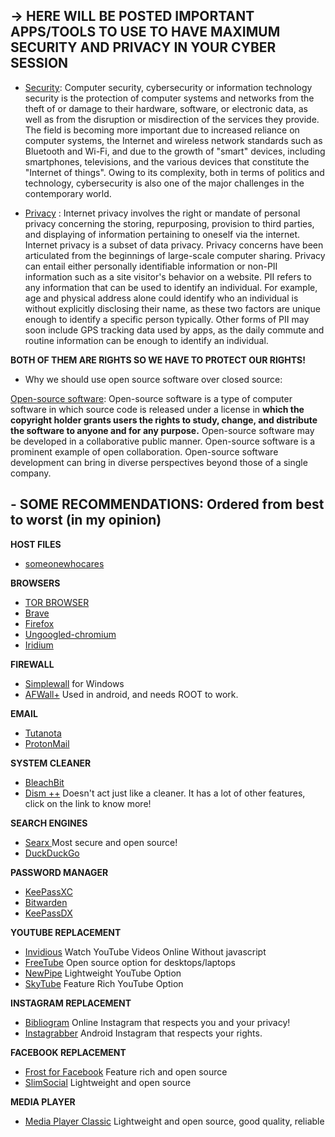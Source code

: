 ## -> HERE WILL BE POSTED IMPORTANT APPS/TOOLS TO USE TO HAVE MAXIMUM SECURITY AND PRIVACY IN YOUR CYBER SESSION ##

- [Security](https://en.wikipedia.org/wiki/Computer_security): Computer security, cybersecurity or 
information technology security is the protection of computer systems 
and networks from the theft of or damage to their hardware, software, or
 electronic data, as well as from the disruption or misdirection of the 
services they provide. The field is becoming more important due to 
increased reliance on computer systems, the Internet and wireless 
network standards such as Bluetooth and Wi-Fi, and due to the growth of 
"smart" devices, including smartphones, televisions, and the various 
devices that constitute the "Internet of things". Owing to its 
complexity, both in terms of politics and technology, cybersecurity is 
also one of the major challenges in the contemporary world.

- [Privacy](https://en.wikipedia.org/wiki/Internet_privacy) : Internet privacy involves the right or
 mandate of personal privacy concerning the storing, repurposing, 
provision to third parties, and displaying of information pertaining to 
oneself via the internet. Internet privacy is a subset of data privacy. 
Privacy concerns have been articulated from the beginnings of 
large-scale computer sharing. Privacy can entail either personally 
identifiable information or non-PII information such as a site visitor's
 behavior on a website. PII refers to any information that can be used 
to identify an individual. For example, age and physical address alone 
could identify who an individual is without explicitly disclosing their 
name, as these two factors are unique enough to identify a specific 
person typically. Other forms of PII may soon include GPS tracking data 
used by apps, as the daily commute and routine information can be enough
 to identify an individual.
 
 **BOTH OF THEM ARE RIGHTS SO WE HAVE TO PROTECT OUR RIGHTS!**


- Why we should use open source software over closed source:


[Open-source software](https://en.wikipedia.org/wiki/Open-source_software): Open-source software is a type of computer software in which source code is released under a license in 
**which the copyright holder grants users the rights to study, change, and
 distribute the software to anyone and for any purpose.** Open-source 
software may be developed in a collaborative public manner. Open-source 
software is a prominent example of open collaboration. Open-source 
software development can bring in diverse perspectives beyond those of a
 single company.




## - SOME RECOMMENDATIONS:  Ordered from best to worst (in my opinion)


**HOST FILES**
 - [someonewhocares](https://someonewhocares.org/hosts/)

**BROWSERS**
 - [TOR BROWSER ](https://www.torproject.org/)
 - [Brave](https://brave.com/)
 - [Firefox](https://www.mozilla.org/en-US/firefox/new/)
 - [Ungoogled-chromium](https://github.com/Eloston/ungoogled-chromium/)
 - [Iridium ](https://github.com/iridium-browser/iridium-browser)
 

**FIREWALL** 
 - [Simplewall](https://github.com/henrypp/simplewall) for Windows
 - [AFWall+](https://github.com/ukanth/afwall) Used in android, and needs ROOT to work.

**EMAIL**
 - [Tutanota](https://www.tutanota.com/)
 - [ProtonMail](https://www.protonmail.com/)

**SYSTEM CLEANER**
 - [BleachBit](https://www.bleachbit.org/)
 - [Dism ++](https://www.chuyu.me/en/index.html) Doesn't act just like a cleaner. It has a lot of other features, click on the link to know more!

**SEARCH ENGINES**
 - [Searx ](https://www.searx.me/) Most secure and open source!
 - [DuckDuckGo](https://duckduckgo.com/)

**PASSWORD MANAGER**
 - [KeePassXC](https://keepassxc.org/)
 - [Bitwarden](https://bitwarden.com/)
 - [KeePassDX](https://www.keepassdx.com/)

**YOUTUBE REPLACEMENT**
 - [Invidious](https://invidio.us/) Watch YouTube Videos Online Without javascript
 - [FreeTube](https://github.com/FreeTubeApp/FreeTube) Open source option for desktops/laptops 
 - [NewPipe](https://f-droid.org/en/packages/org.schabi.newpipe) Lightweight YouTube Option
 - [SkyTube](https://f-droid.org/en/packages/free.rm.skytube.oss) Feature Rich YouTube Option

**INSTAGRAM REPLACEMENT**
 - [Bibliogram](https://bibliogram.art/) Online Instagram that respects you and your privacy!
 - [Instagrabber](https://f-droid.org/en/packages/awais.instagrabber) Android Instagram that respects your rights.

**FACEBOOK REPLACEMENT**
 - [Frost for Facebook](https://f-droid.org/en/packages/com.pitchedapps.frost) Feature rich and open source
 - [SlimSocial](https://f-droid.org/en/packages/it.rignanese.leo.slimfacebook) Lightweight and open source

**MEDIA PLAYER**
 - [Media Player Classic](https://mpc-hc.org/) Lightweight and open source, good quality, reliable
